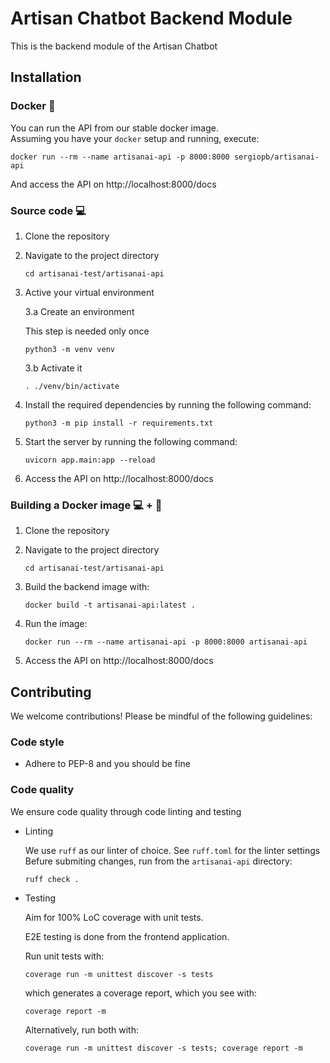 # Artisan Chatbot Backend Module
This is the backend module of the Artisan Chatbot


## Installation

### Docker 🐳
You can run the API from our stable docker image.\
Assuming you have your `docker` setup and running, execute:
```shell
docker run --rm --name artisanai-api -p 8000:8000 sergiopb/artisanai-api
```

And access the API on http://localhost:8000/docs

### Source code 💻
1. Clone the repository
2. Navigate to the project directory
    ```shell
    cd artisanai-test/artisanai-api
    ```

3. Active your virtual environment
    
    3.a Create an environment

    This step is needed only once
    ```shell
    python3 -m venv venv
    ```

    3.b Activate it
    ```shell
    . ./venv/bin/activate
    ```

3. Install the required dependencies by running the following command:
    ```shell
    python3 -m pip install -r requirements.txt
    ```

4. Start the server by running the following command:
    ```shell
    uvicorn app.main:app --reload
    ```

5. Access the API on http://localhost:8000/docs

### Building a Docker image 💻 + 🐳
1. Clone the repository
2. Navigate to the project directory
    ```shell
    cd artisanai-test/artisanai-api
    ```

3. Build the backend image with:
    ```shell
    docker build -t artisanai-api:latest .
    ```

4. Run the image:
    ```shell
    docker run --rm --name artisanai-api -p 8000:8000 artisanai-api
    ```

5. Access the API on http://localhost:8000/docs

## Contributing

We welcome contributions!
Please be mindful of the following guidelines:

### Code style
* Adhere to PEP-8 and you should be fine

### Code quality
We ensure code quality through code linting and testing

* Linting

    We use `ruff` as our linter of choice.
    See `ruff.toml` for the linter settings
    Befure submiting changes, run from the `artisanai-api` directory:
    ```shell
    ruff check .
    ```

* Testing

    Aim for 100% LoC coverage with unit tests.

    E2E testing is done from the frontend application.

    Run unit tests with:
    ```shell
    coverage run -m unittest discover -s tests
    ```

    which generates a coverage report, which you see with:
    ```shell
    coverage report -m
    ```

    Alternatively, run both with:
    ```shell
    coverage run -m unittest discover -s tests; coverage report -m
    ```
